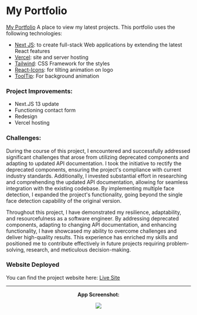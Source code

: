 # My Portfolio

[My Portfolio](https://terrelljackson.vercel.app/) A place to view my latest projects.
This portfolio uses the following technologies:

- [Next JS](https://nextjs.org/): to create full-stack Web applications by extending the latest React features
- [Vercel](https://vercel.com/): site and server hosting
- [Tailwind](https://tailwindcss.com/): CSS Framework for the styles
- [React-Icons](https://www.npmjs.com/package/react-parallax-tilt): for tilting animation on logo
- [ToolTip](https://www.npmjs.com/package/particles-bg): For background animation

### Project Improvements: 
- Next.JS 13 update
- Functioning contact form
- Redesign
- Vercel hosting

### Challenges: 
During the course of this project, I encountered and successfully addressed significant challenges that arose from utilizing deprecated components and adapting to updated API documentation. I took the initiative to rectify the deprecated components, ensuring the project's compliance with current industry standards. Additionally, I invested substantial effort in researching and comprehending the updated API documentation, allowing for seamless integration with the existing codebase. By implementing multiple face detection, I expanded the project's functionality, going beyond the single face detection capability of the original version.

Throughout this project, I have demonstrated my resilience, adaptability, and resourcefulness as a software engineer. By addressing deprecated components, adapting to changing API documentation, and enhancing functionality, I have showcased my ability to overcome challenges and deliver high-quality results. This experience has enriched my skills and positioned me to contribute effectively in future projects requiring problem-solving, research, and meticulous decision-making.

### Website Deployed

You can find the project website here: [Live Site](https://terrelljackson.vercel.app/)

---

<div align='center'>
    <p><b>App Screenshot:<b></p>
    <img src='./public/.png'/>
</div>
